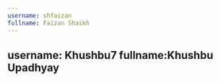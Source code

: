 ```yaml
---
username: shfaizan
fullname: Faizan Shaikh
---
```

username: Khushbu7
fullname:Khushbu Upadhyay
---

